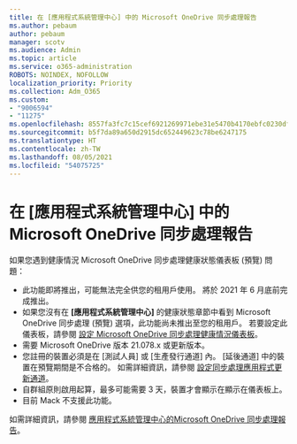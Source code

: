 ```yaml
---
title: 在 [應用程式系統管理中心] 中的 Microsoft OneDrive 同步處理報告
ms.author: pebaum
author: pebaum
manager: scotv
ms.audience: Admin
ms.topic: article
ms.service: o365-administration
ROBOTS: NOINDEX, NOFOLLOW
localization_priority: Priority
ms.collection: Adm_O365
ms.custom:
- "9006594"
- "11275"
ms.openlocfilehash: 8557fa3fc7c15cef6921269971ebe31e5470b4170ebfc0230dfb9e36b1a03076
ms.sourcegitcommit: b5f7da89a650d2915dc652449623c78be6247175
ms.translationtype: HT
ms.contentlocale: zh-TW
ms.lasthandoff: 08/05/2021
ms.locfileid: "54075725"
---
```

# <a name="onedrive-sync-reports-in-the-app-admin-center"></a>在 [應用程式系統管理中心] 中的 Microsoft OneDrive 同步處理報告

如果您遇到健康情況 Microsoft OneDrive 同步處理健康狀態儀表板 (預覽) 問題：

- 此功能即將推出，可能無法完全供您的租用戶使用。 將於 2021 年 6 月底前完成推出。
- 如果您沒有在 **[應用程式系統管理中心]** 的健康狀態章節中看到 Microsoft OneDrive 同步處理 (預覽) 選項，此功能尚未推出至您的租用戶。 若要設定此儀表板，請參閱 [設定 Microsoft OneDrive 同步處理健康情況儀表板](/OneDrive/sync-health#set-up-the-onedrive-sync-health-dashboard)。
- 需要 Microsoft OneDrive 版本 21.078.x 或更新版本。
- 您註冊的裝置必須是在 [測試人員] 或 [生產發行通道] 內。 [延後通道] 中的裝置在預覽期間是不合格的。 如需詳細資訊，請參閱 [設定同步處理應用程式更新通道](/OneDrive/use-group-policy#set-the-sync-app-update-ring)。
- 自群組原則啟用起算，最多可能需要 3 天，裝置才會顯示在顯示在儀表板上。
- 目前 Mack 不支援此功能。

如需詳細資訊，請參閱 [應用程式系統管理中心的Microsoft OneDrive 同步處理報告](/OneDrive/sync-health)。